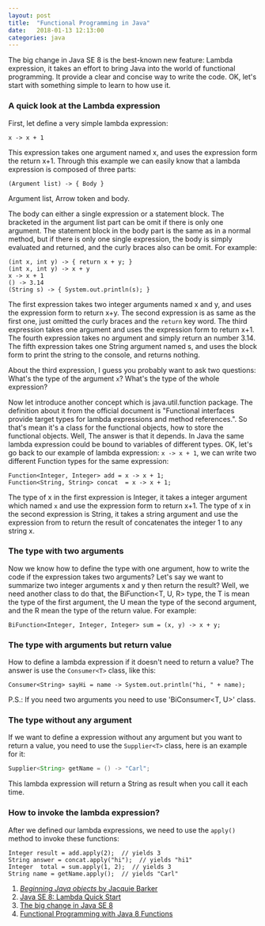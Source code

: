 ```yaml
---
layout: post
title:  "Functional Programming in Java"
date:   2018-01-13 12:13:00
categories: java
---
```


The big change in Java SE 8 is the best-known new feature: Lambda expression, it takes an effort to bring Java into the world of functional programming.
It provide a clear and concise way to write the code.
OK, let's start with something simple to learn to how use it.


### A quick look at the Lambda expression
First, let define a very simple lambda expression:
```
x -> x + 1
```
This expression takes one argument named x, and uses the expression form the return x+1. Through this example we can easily know that a lambda expression is composed of three parts:
```
(Argument list) -> { Body }
```
Argument list, Arrow token and body.

The body can either a single expression or a statement block.
The bracketed in the argument list part can be omit if there is only one argument.
The statement block in the body part is the same as in a normal method, but if there is only one single expression, the body is simply evaluated and returned, and the curly braces also can be omit.
For example:
```
(int x, int y) -> { return x + y; }
(int x, int y) -> x + y
x -> x + 1
() -> 3.14
(String s) -> { System.out.println(s); }
```
The first expression takes two integer arguments named x and y, and uses the expression form to return x+y.
The second expression is as same as the first one, just omitted the curly braces and the `return` key word.
The third expression takes one argument and uses the expression form to return x+1.
The fourth expression takes no argument and simply return an number 3.14.
The fifth expression takes one String argument named s, and uses the block form to print the string to the console, and returns nothing.


About the third expression, I guess you probably want to ask two questions:
What's the type of the argument `x`?
What's the type of the whole expression?

Now let introduce another concept which is java.util.function package. The definition about it from the official document is "Functional interfaces provide target types for lambda expressions and method references.". So that's mean it's a class for the functional objects, how to store the functional objects.
Well, The answer is that it depends. In Java the same lambda expression could be bound to variables of different types.
OK, let's go back to our example of lambda expression: `x -> x + 1`, we can write two different Function types for the same expression:
```
Function<Integer, Integer> add = x -> x + 1;
Function<String, String> concat  = x -> x + 1;
```
The type of x in the first expression is Integer, it takes a integer argument which named `x` and use the expression form to return x+1.
The type of x in the second expression is String, it takes a string argument and use the expression from to return the result of concatenates the integer 1 to any string x.


### The type with two arguments
Now we know how to define the type with one argument, how to write the code if the expression takes two arguments? Let's say we want to summarize two integer arguments x and y then return the result?
Well, we need another class to do that, the BiFunction<T, U, R> type, the T is mean the type of the first argument, the U mean the type of the second argument, and the R mean the type of the return value. For example:
```
BiFunction<Integer, Integer, Integer> sum = (x, y) -> x + y;
```


### The type with arguments but return value
How to define a lambda expression if it doesn't need to return a value?
The answer is use the `Consumer<T>` class, like this:

```
Consumer<String> sayHi = name -> System.out.println("hi, " + name);
```
P.S.: If you need two arguments you need to use 'BiConsumer<T, U>' class.


### The type without any argument
If we want to define a expression without any argument but you want to return a value, you need to use the `Supplier<T>` class, here is an example for it:
```java
Supplier<String> getName = () -> "Carl";
```
This lambda expression will return a String as result when you call it each time.


### How to invoke the lambda expression?
After we defined our lambda expressions, we need to use the `apply()` method to invoke these functions:
```
Integer result = add.apply(2);  // yields 3
String answer = concat.apply("hi");  // yields "hi1"
Integer  total = sum.apply(1, 2);  // yields 3
String name = getName.apply();  // yields "Carl"
```

1. [*Beginning Java objects* by Jacquie Barker](https://www.amazon.com/Beginning-Java-Objects-Concepts-Second/dp/1590594576)
2. [Java SE 8: Lambda Quick Start](http://www.oracle.com/webfolder/technetwork/tutorials/obe/java/Lambda-QuickStart/index.html)
3. [The big change in Java SE 8](https://www.javacodegeeks.com/2014/07/java-se-8-new-features-tour-functional-programming-with-lambda-expression.html)
4. [Functional Programming with Java 8 Functions](https://dzone.com/articles/functional-programming-java-8)
